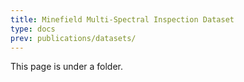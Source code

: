 ```yaml
---
title: Minefield Multi-Spectral Inspection Dataset
type: docs
prev: publications/datasets/
---
```


This page is under a folder.
